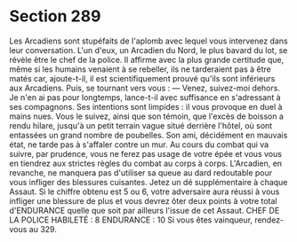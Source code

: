# Section 289

Les Arcadiens sont stupéfaits de l'aplomb avec lequel vous
intervenez dans leur conversation. L'un d'eux, un Arcadien du
Nord, le plus bavard du lot, se révèle être le chef de la police. Il
affirme avec la plus grande certitude que, même si les humains
venaient à se rebeller, ils ne tarderaient pas à être matés car,
ajoute-t-il, il est scientifiquement prouvé qu'ils sont inférieurs
aux Arcadiens. Puis, se tournant vers vous :
— Venez, suivez-moi dehors. Je n'en ai pas pour longtemps,
lance-t-il avec suffisance en s'adressant à ses compagnons.
Ses intentions sont limpides : il vous provoque en duel à mains
nues. Vous le suivez, ainsi que son témoin, que l'excès de boisson
a rendu hilare, jusqu'à un petit terrain vague situé derrière
l'hôtel, où sont entassées un grand nombre de poubelles. Son
ami, décidément en mauvais état, ne tarde pas à s'affaler contre
un mur. Au cours du combat qui va suivre, par prudence, vous ne
ferez pas usage de votre épée et vous vous en tiendrez aux strictes
règles du combat au corps à corps. L'Arcadien, en revanche, ne
manquera pas d'utiliser sa queue au dard redoutable pour vous
infliger des blessures cuisantes. Jetez un dé supplémentaire à
chaque Assaut. Si le chiffre obtenu est 5 ou 6, votre adversaire
aura réussi à vous infliger une blessure de plus et vous devrez
ôter deux points à votre total d'ENDURANCE quelle que soit
par ailleurs l'issue de cet Assaut.
CHEF DE LA POLICE HABILETÉ : 8 ENDURANCE : 10
Si vous êtes vainqueur, rendez-vous au 329.